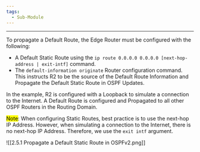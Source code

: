 ```yaml
---
tags:
  - Sub-Module
---
```


---
To propagate a Default Route, the Edge Router must be configured with the following:
- A Default Static Route using the `ip route 0.0.0.0 0.0.0.0 [next-hop-address | exit-intf]` command.
- The `default-information originate` Router configuration command.
  This instructs R2 to be the source of the Default Route Information and Propagate the Default Static Route in OSPF Updates.

In the example, R2 is configured with a Loopback to simulate a connection to the Internet.
A Default Route is configured and Propagated to all other OSPF Routers in the Routing Domain.

<mark class="hltr-yellow">Note</mark>: When configuring Static Routes, best practice is to use the next-hop IP Address.
However, when simulating a connection to the Internet, there is no next-hop IP Address.
Therefore, we use the `exit intf` argument.

![[2.5.1 Propagate a Default Static Route in OSPFv2.png]]